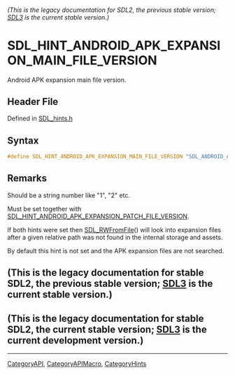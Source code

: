 ###### (This is the legacy documentation for SDL2, the previous stable version; [SDL3](https://wiki.libsdl.org/SDL3/) is the current stable version.)
# SDL_HINT_ANDROID_APK_EXPANSION_MAIN_FILE_VERSION

Android APK expansion main file version.

## Header File

Defined in [SDL_hints.h](https://github.com/libsdl-org/SDL/blob/SDL2/include/SDL_hints.h)

## Syntax

```c
#define SDL_HINT_ANDROID_APK_EXPANSION_MAIN_FILE_VERSION "SDL_ANDROID_APK_EXPANSION_MAIN_FILE_VERSION"
```

## Remarks

Should be a string number like "1", "2" etc.

Must be set together with
[SDL_HINT_ANDROID_APK_EXPANSION_PATCH_FILE_VERSION](SDL_HINT_ANDROID_APK_EXPANSION_PATCH_FILE_VERSION).

If both hints were set then [SDL_RWFromFile](SDL_RWFromFile)() will look
into expansion files after a given relative path was not found in the
internal storage and assets.

By default this hint is not set and the APK expansion files are not
searched.

## (This is the legacy documentation for stable SDL2, the previous stable version; [SDL3](https://wiki.libsdl.org/SDL3/) is the current stable version.)



## (This is the legacy documentation for stable SDL2, the current stable version; [SDL3](https://wiki.libsdl.org/SDL3/) is the current development version.)



----
[CategoryAPI](CategoryAPI), [CategoryAPIMacro](CategoryAPIMacro), [CategoryHints](CategoryHints)

